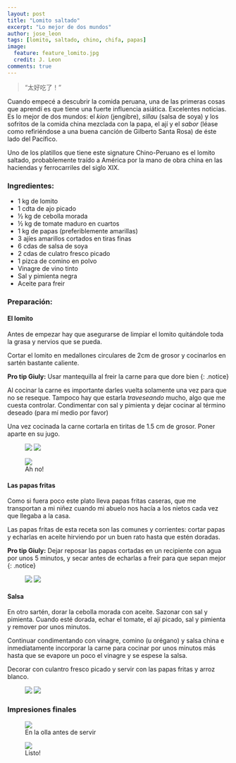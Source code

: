 ```yaml
---
layout: post
title: "Lomito saltado"
excerpt: "Lo mejor de dos mundos"
author: jose_leon
tags: [lomito, saltado, chino, chifa, papas]
image:
  feature: feature_lomito.jpg
  credit: J. Leon
comments: true
---
```

 > “太好吃了！”

Cuando empecé a descubrir la comida peruana, una de las primeras cosas que aprendí es que tiene una fuerte influencia asiática. Excelentes noticias. Es lo mejor de dos mundos: el _kion_ (jengibre), _sillau_ (salsa de soya) y los sofritos de la comida china mezclada con la papa, el ají y el _sabor_ (léase como refiriéndose a una buena canción de Gilberto Santa Rosa) de éste lado del Pacífico. 

Uno de los platillos que tiene este signature Chino-Peruano es el lomito saltado, probablemente traído a América por la mano de obra china en las haciendas y ferrocarriles del siglo XIX. 


### Ingredientes:

* 1 kg de lomito
* 1 cdta de ajo picado
* ½ kg de cebolla morada
* ½ kg de tomate maduro  en cuartos
* 1 kg de papas (preferiblemente amarillas)
* 3 ajíes amarillos cortados en tiras finas
* 6 cdas de salsa de soya
* 2 cdas de culatro fresco picado
* 1 pizca de comino en polvo
* Vinagre de vino tinto
* Sal y pimienta negra
* Aceite para freir

### Preparación:

#### El lomito

Antes de empezar hay que asegurarse de limpiar el lomito quitándole toda la grasa y nervios que se pueda.

Cortar el lomito en medallones circulares de 2cm de grosor y cocinarlos en sartén bastante caliente.

**Pro tip Giuly:** Usar mantequilla al freir la carne para que dore bien
{: .notice}

Al cocinar la carne es importante darles vuelta solamente una vez para que no se reseque. Tampoco hay que estarla *traveseando* mucho, algo que me cuesta controlar. Condimentar con sal y pimienta y dejar cocinar al término deseado (para mí medio por favor)

Una vez cocinada la carne cortarla en tiritas de 1.5 cm de grosor. Poner aparte en su jugo.

<figure class="half">
    <a href="/images/post_lomito_1.jpg"><img src="/images/post_lomito_1.jpg"></a>
    <a href="/images/post_lomito_2.jpg"><img src="/images/post_lomito_2.jpg"></a>
</figure>

<figure>
    <a href="/images/post_lomito_3.jpg"><img src="/images/post_lomito_3.jpg"></a>
    <figcaption>Ah no!</figcaption>
</figure>

#### Las papas fritas

Como si fuera poco este plato lleva papas fritas caseras, que me transportan a mi niñez cuando mi abuelo nos hacía a los nietos cada vez que llegaba a la casa. 

Las papas fritas de esta receta son las comunes y corrientes: cortar papas y echarlas en aceite hirviendo por un buen rato hasta que estén doradas. 

**Pro tip Giuly:** Dejar reposar las papas cortadas en un recipiente con agua por unos 5 minutos, y secar antes de echarlas a freír para que sepan mejor
{: .notice}

<figure class="half">
    <a href="/images/post_lomito_papas_1.jpg"><img src="/images/post_lomito_papas_1.jpg"></a>
    <a href="/images/post_lomito_papas_2.jpg"><img src="/images/post_lomito_papas_2.jpg"></a>
</figure>

#### Salsa

En otro sartén, dorar la cebolla morada con aceite. Sazonar con sal y pimienta. Cuando esté dorada, echar el tomate, el ají picado, sal y pimienta y remover por unos minutos. 

Continuar condimentando con vinagre, comino (u orégano) y salsa china e inmediatamente incorporar la carne para cocinar por unos minutos más hasta que se evapore un poco el vinagre y se espese la salsa. 

Decorar con culantro fresco picado y servir con las papas fritas y arroz blanco. 

<figure class="half">
    <a href="/images/post_lomito_sarten_1.jpg"><img src="/images/post_lomito_sarten_1.jpg"></a>
    <a href="/images/post_lomito_sarten_2.jpg"><img src="/images/post_lomito_sarten_2.jpg"></a>
</figure>

### Impresiones finales

<figure>
    <a href="/images/post_lomito_final_1.jpg"><img src="/images/post_lomito_final_1.jpg"></a>
    <figcaption>En la olla antes de servir</figcaption>
</figure>

<figure>
    <a href="/images/post_lomito_final_2.jpg"><img src="/images/post_lomito_final_2.jpg"></a>
    <figcaption>Listo!</figcaption>
</figure>


